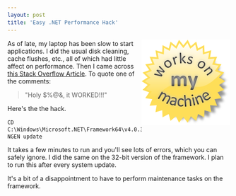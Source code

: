 ```yaml
---
layout: post
title: 'Easy .NET Performance Hack'
---
```

<span style="float: right">![noborder](/cdn/images/blog/2014-10-20-easy-net-performance-hack/works-on-my-machine.png "Your mileage may vary")</span>

As of late, my laptop has been slow to start applications. I did the usual disk cleaning, cache flushes, etc., all of which had little affect on performance. Then I came across [this Stack Overflow Article](http://stackoverflow.com/questions/2947118/wpf-slow-to-start-on-x64-in-net-framework-4-0). To quote one of the comments:

> "Holy $%@&, it WORKED!!!"

Here's the the hack.

    CD C:\Windows\Microsoft.NET\Framework64\v4.0.30319
    NGEN update

It takes a few minutes to run and you'll see lots of errors, which you can safely ignore. I did the same on the 32-bit version of the framework. I plan to run this after every system update.

It's a bit of a disappointment to have to perform maintenance tasks on the framework.